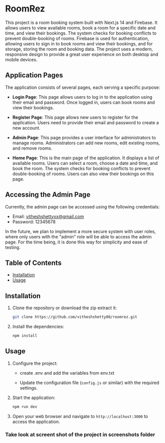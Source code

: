 # RoomRez

This project is a room booking system built with Next.js 14 and Firebase. It allows users to view available rooms, book a room for a specific date and time, and view their bookings. The system checks for booking conflicts to prevent double-booking of rooms. Firebase is used for authentication, allowing users to sign in to book rooms and view their bookings, and for storage, storing the room and booking data. The project uses a modern, responsive design to provide a great user experience on both desktop and mobile devices.

## Application Pages

The application consists of several pages, each serving a specific purpose:

- **Login Page**: This page allows users to log in to the application using their email and password. Once logged in, users can book rooms and view their bookings.

- **Register Page**: This page allows new users to register for the application. Users need to provide their email and password to create a new account.

- **Admin Page**: This page provides a user interface for administrators to manage rooms. Administrators can add new rooms, edit existing rooms, and remove rooms.

- **Home Page**: This is the main page of the application. It displays a list of available rooms. Users can select a room, choose a date and time, and book the room. The system checks for booking conflicts to prevent double-booking of rooms. Users can also view their bookings on this page.

 
## Accessing the Admin Page

Currently, the admin page can be accessed using the following credentials:

- Email: vitheshshettyxx@gmail.com
- Password: 12345678

In the future, we plan to implement a more secure system with user roles, where only users with the "admin" role will be able to access the admin page. For the time being, it is done this way for simplicity and ease of testing.

## Table of Contents

- [Installation](#installation)
- [Usage](#usage)


## Installation

1. Clone the repository or download the zip extract it:

    ```bash
    git clone https://github.com/vitheshshetty00/roomrez.git
    ```


2. Install the dependencies:

    ```bash
    npm install
    ```

## Usage

1. Configure the project:

   - create .env and  add the variables from env.txt 

    - Update the configuration file (`config.js` or similar) with the required settings.

2. Start the application:

    ```bash
    npm run dev
    ```

3. Open your web browser and navigate to `http://localhost:3000` to access the application.

### Take look at screent shot of the project in screenshots folder

